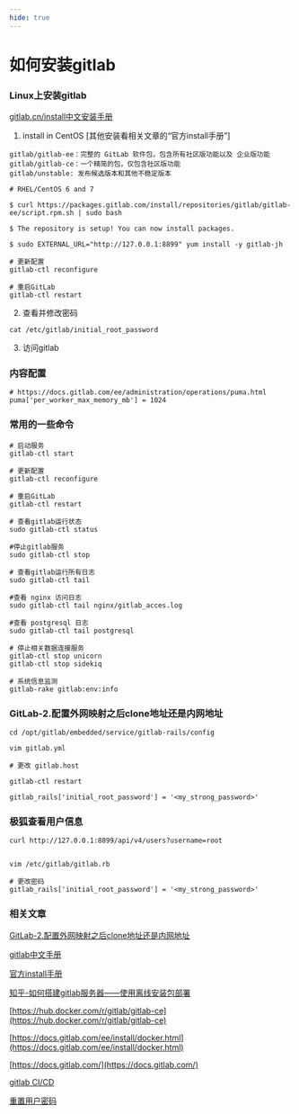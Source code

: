```yaml
---
hide: true
---
```

# 如何安装gitlab

### Linux上安装gitlab

[gitlab.cn/install中文安装手册](https://gitlab.cn/install/)

1. install in CentOS [其他安装看相关文章的“官方install手册”]

```
gitlab/gitlab-ee：完整的 GitLab 软件包，包含所有社区版功能以及 企业版功能
gitlab/gitlab-ce：一个精简的包，仅包含社区版功能
gitlab/unstable: 发布候选版本和其他不稳定版本
```
```
# RHEL/CentOS 6 and 7

$ curl https://packages.gitlab.com/install/repositories/gitlab/gitlab-ee/script.rpm.sh | sudo bash

$ The repository is setup! You can now install packages.

$ sudo EXTERNAL_URL="http://127.0.0.1:8899" yum install -y gitlab-jh
```

```
# 更新配置
gitlab-ctl reconfigure

# 重启GitLab
gitlab-ctl restart
```

2. 查看并修改密码

```
cat /etc/gitlab/initial_root_password
```

3. 访问gitlab


### 内容配置

```
# https://docs.gitlab.com/ee/administration/operations/puma.html
puma['per_worker_max_memory_mb'] = 1024
```

### 常用的一些命令

```
# 启动服务
gitlab-ctl start

# 更新配置
gitlab-ctl reconfigure

# 重启GitLab
gitlab-ctl restart

# 查看gitlab运行状态
sudo gitlab-ctl status

#停止gitlab服务
sudo gitlab-ctl stop

# 查看gitlab运行所有日志
sudo gitlab-ctl tail

#查看 nginx 访问日志
sudo gitlab-ctl tail nginx/gitlab_acces.log	

#查看 postgresql 日志
sudo gitlab-ctl tail postgresql	

# 停止相关数据连接服务
gitlab-ctl stop unicorn
gitlab-ctl stop sidekiq

# 系统信息监测
gitlab-rake gitlab:env:info
```

### GitLab-2.配置外网映射之后clone地址还是内网地址

```
cd /opt/gitlab/embedded/service/gitlab-rails/config

vim gitlab.yml

# 更改 gitlab.host

gitlab-ctl restart

gitlab_rails['initial_root_password'] = '<my_strong_password>'

```

### 极狐查看用户信息

```
curl http://127.0.0.1:8899/api/v4/users?username=root


vim /etc/gitlab/gitlab.rb

# 更改密码
gitlab_rails['initial_root_password'] = '<my_strong_password>'
```

### 相关文章

[GitLab-2.配置外网映射之后clone地址还是内网地址](https://www.jianshu.com/p/c98488d9cd26)

[gitlab中文手册](https://docs.gitlab.cn/jh/index.html)

[官方install手册](https://docs.gitlab.com/ce/install/)

[知乎-如何搭建gitlab服务器——使用离线安装包部署](https://zhuanlan.zhihu.com/p/338882906)

[https://hub.docker.com/r/gitlab/gitlab-ce](https://hub.docker.com/r/gitlab/gitlab-ce)

[https://docs.gitlab.com/ee/install/docker.html](https://docs.gitlab.com/ee/install/docker.html)

[https://docs.gitlab.com/](https://docs.gitlab.com/)

[gitlab CI/CD](https://docs.gitlab.com/ee/ci/)

[重置用户密码](https://docs.gitlab.cn/jh/security/reset_user_password.html#%E4%BD%BF%E7%94%A8-rake-%E4%BB%BB%E5%8A%A1)